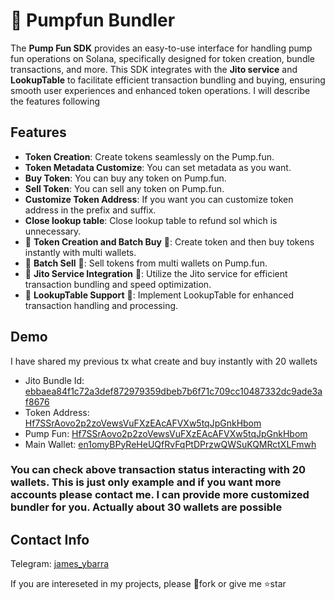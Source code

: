 # 💊 Pumpfun Bundler

The **Pump Fun SDK** provides an easy-to-use interface for handling pump fun operations on Solana, specifically designed for token creation, bundle transactions, and more. This SDK integrates with the **Jito service** and **LookupTable** to facilitate efficient transaction bundling and buying, ensuring smooth user experiences and enhanced token operations.
I will describe the features following

## Features

 - **Token Creation**: Create tokens seamlessly on the Pump.fun.
 - **Token Metadata Customize**: You can set metadata as you want.
 - **Buy Token**: You can buy any token on Pump.fun.
 - **Sell Token**: You can sell any token on Pump.fun.
 - **Customize Token Address**: If you want you can customize token address in the prefix and suffix.
 - **Close lookup table**: Close lookup table to refund sol which is unnecessary.
 - 🚀 **Token Creation and Batch Buy** 🚀: Create token and then buy tokens instantly with multi wallets.
 - 🚀 **Batch Sell** 🚀: Sell tokens from multi wallets on Pump.fun.
 - 🚀 **Jito Service Integration** 🚀: Utilize the Jito service for efficient transaction bundling and speed optimization.
 - 🚀 **LookupTable Support** 🚀: Implement LookupTable for enhanced transaction handling and processing.

## Demo

 I have shared my previous tx what create and buy instantly with 20 wallets
 - Jito Bundle Id: [ebbaea84f1c72a3def872979359dbeb7b6f71c709cc10487332dc9ade3af8676](https://explorer.jito.wtf/bundle/ebbaea84f1c72a3def872979359dbeb7b6f71c709cc10487332dc9ade3af8676)
 - Token Address: [Hf7SSrAovo2p2zoVewsVuFXzEAcAFVXw5tqJpGnkHbom](https://solscan.io/token/Hf7SSrAovo2p2zoVewsVuFXzEAcAFVXw5tqJpGnkHbom)
 - Pump Fun: [Hf7SSrAovo2p2zoVewsVuFXzEAcAFVXw5tqJpGnkHbom](https://pump.fun/coin/Hf7SSrAovo2p2zoVewsVuFXzEAcAFVXw5tqJpGnkHbom)
 - Main Wallet: [en1omyBPyReHeUQfRvFqPtDPrzwQWSuKQMRctXLFmwh](https://solscan.io/account/en1omyBPyReHeUQfRvFqPtDPrzwQWSuKQMRctXLFmwh)

### You can check above transaction status interacting with 20 wallets. This is just only example and if you want more accounts please contact me. I can provide more customized bundler for you. Actually about 30 wallets are possible

## Contact Info

 Telegram: [james_ybarra](https://t.me/james_ybarra)

 If you are intereseted in my projects, please 🔗fork or give me ⭐star

